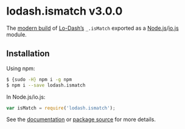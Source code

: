 # lodash.ismatch v3.0.0

The [modern build](https://github.com/lodash/lodash/wiki/Build-Differences) of [Lo-Dash’s](https://lodash.com/) `_.isMatch` exported as a [Node.js](http://nodejs.org/)/[io.js](https://iojs.org/) module.

## Installation

Using npm:

```bash
$ {sudo -H} npm i -g npm
$ npm i --save lodash.ismatch
```

In Node.js/io.js:

```js
var isMatch = require('lodash.ismatch');
```

See the [documentation](https://lodash.com/docs#isMatch) or [package source](https://github.com/lodash/lodash/blob/3.0.0-npm-packages/lodash.ismatch/index.js) for more details.
